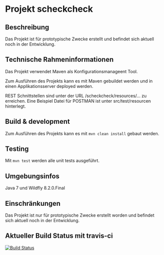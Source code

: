# Projekt scheckcheck

## Beschreibung

Das Projekt ist für prototypische Zwecke erstellt und befindet sich aktuell noch in der Entwicklung.

## Technische Rahmeninformationen

Das Projekt verwendet Maven als Konfigurationsmanageent Tool.

Zum Ausführen des Projekts kann es mit Maven gebuildet werden und in einen Applikationsserver deployed werden.

REST Schnittstellen sind unter der URL <applikations-server>/scheckcheck/resources/... zu erreichen.
Eine Beispiel Datei für POSTMAN ist unter src/test/resourcen hinterlegt.

## Build & development

Zum Ausführen des Projekts kann es mit `mvn clean install` gebaut werden.

## Testing

Mit `mvn test` werden alle unit tests ausgeführt.

## Umgebungsinfos

Java 7 und Wildfly 8.2.0.Final

## Einschränkungen

Das Projekt ist nur für prototypische Zwecke erstellt worden und befindet sich aktuell noch in der Entwicklung.

## Aktueller Build Status mit travis-ci

[![Build Status](https://travis-ci.org/satspeedy/scheckcheck.svg?branch=master)](https://travis-ci.org/satspeedy/scheckcheck)
